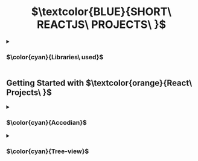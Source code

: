 <h1 align="center"> $\textcolor{BLUE}{SHORT\ REACTJS\ PROJECTS\ }$
</h1>
<details>
<summary>

### $\color{cyan}{Libraries\ used}$

 </summary>

- $\color{lightgreen}{React\ Icons}$
  

</details>




## Getting Started with $\textcolor{orange}{React\ Projects\ }$


<details>
<summary>

### $\color{cyan}{Accodian}$


 </summary>

 Upon selection of the content colapses and clicking back will close the colapseable content.

- $\color{lightgreen}{Multi\ Seletion}$ -   will allow user to view multiple content.

- $\color{lightgreen}{Single\ Seletion}$ -   will allow user to view one content at a time.


</details>


<details>
<summary>

### $\color{cyan}{Tree-view}$


 </summary>

 Side bar navigation drop down nested chld option view.

 - $\color{lightgreen}{Select\ ▾}$ -   View nested child for more option to select.
 
- $\color{lightgreen}{Select\ ▴}$ -   Close nesting option.



</details>

